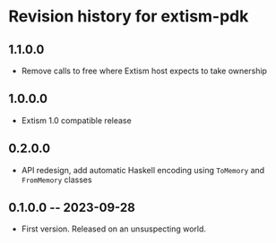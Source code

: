 # Revision history for extism-pdk

## 1.1.0.0

* Remove calls to free where Extism host expects to take ownership

## 1.0.0.0

* Extism 1.0 compatible release

## 0.2.0.0

* API redesign, add automatic Haskell encoding using `ToMemory` and `FromMemory` classes

## 0.1.0.0 -- 2023-09-28

* First version. Released on an unsuspecting world.

